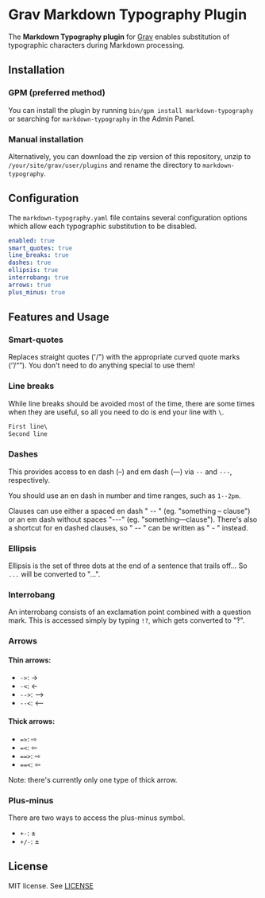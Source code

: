 # Grav Markdown Typography Plugin

The **Markdown Typography plugin** for [Grav](http://github.com/getgrav/grav) enables substitution of typographic characters during Markdown processing.

## Installation

### GPM (preferred method)

You can install the plugin by running `bin/gpm install markdown-typography` or searching for `markdown-typography` in the Admin Panel.

### Manual installation

Alternatively, you can download the zip version of this repository, unzip to `/your/site/grav/user/plugins` and rename the directory to `markdown-typography`.

## Configuration

The `markdown-typography.yaml` file contains several configuration options which allow each typographic substitution to be disabled.

```yaml
enabled: true
smart_quotes: true
line_breaks: true
dashes: true
ellipsis: true
interrobang: true
arrows: true
plus_minus: true
```

## Features and Usage

### Smart-quotes

Replaces straight quotes ('/") with the appropriate curved quote marks (‘’/“”). You don't need to do anything special to use them!

### Line breaks

While line breaks should be avoided most of the time, there are some times when they are useful, so all you need to do is end your line with `\`.

```markdown
First line\
Second line
```

### Dashes

This provides access to en dash (–) and em dash (—) via `--` and `---`, respectively.

You should use an en dash in number and time ranges, such as `1--2pm`.

Clauses can use either a spaced en dash " -- " (eg. "something – clause") or an em dash without spaces "---" (eg. "something—clause"). There's also a shortcut for en dashed clauses, so " -- " can be written as " - " instead.

### Ellipsis

Ellipsis is the set of three dots at the end of a sentence that trails off…
So `...` will be converted to "…".

### Interrobang

An interrobang consists of an exclamation point combined with a question mark. This is accessed simply by typing `!?`, which gets converted to "‽".

### Arrows

#### Thin arrows:

- `->`: →
- `-<`: ←
- `-->`: ⟶
- `--<`: ⟵

#### Thick arrows:

- `=>`: ⇨
- `=<`: ⇦
- `==>`: ⇨
- `==<`: ⇦

Note: there's currently only one type of thick arrow.

### Plus-minus

There are two ways to access the plus-minus symbol.

- `+-`: ±
- `+/-`: ±

## License

MIT license. See [LICENSE](LICENSE)
